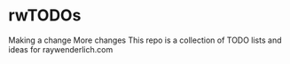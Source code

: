 # rwTODOs

Making a change
More changes
This repo is a collection of TODO lists and ideas for raywenderlich.com
